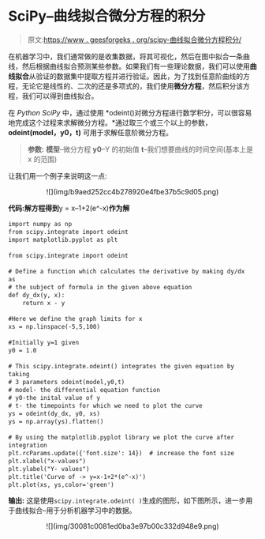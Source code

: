 # SciPy–曲线拟合微分方程的积分

> 原文:[https://www . geesforgeks . org/scipy-曲线拟合微分方程积分/](https://www.geeksforgeeks.org/scipy-integration-of-a-differential-equation-for-curve-fit/)

在机器学习中，我们通常做的是收集数据，将其可视化，然后在图中拟合一条曲线，然后根据曲线拟合预测某些参数。如果我们有一些理论数据，我们可以使用**曲线拟合**从验证的数据集中提取方程并进行验证。因此，为了找到任意阶曲线的方程，无论它是线性的、二次的还是多项式的，我们使用**微分方程**，然后积分该方程，我们可以得到曲线拟合。

在 *Python SciPy* 中，通过使用 *odeint()对微分方程进行数学积分，可以很容易地完成这个过程来求解微分方程。*通过取三个或三个以上的参数， **odeint(model，y0，t)** 可用于求解任意阶微分方程。

> **参数:**
> **模型**–微分方程
> **y0**–Y 的初始值
> **t**–我们想要曲线的时间空间(基本上是 x 的范围)

让我们用一个例子来说明这一点:

<center>![](img/b9aed252cc4b278920e4fbe37b5c9d05.png)</center>

**代码:解方程得到**y = x–1+2(e^-x)**作为解**

```
import numpy as np
from scipy.integrate import odeint
import matplotlib.pyplot as plt

from scipy.integrate import odeint

# Define a function which calculates the derivative by making dy/dx as 
# the subject of formula in the given above equation
def dy_dx(y, x):
    return x - y

#Here we define the graph limits for x
xs = np.linspace(-5,5,100)

#Initially y=1 given
y0 = 1.0

# This scipy.integrate.odeint() integrates the given equation by taking
# 3 parameters odeint(model,y0,t)
# model- the differential equation function
# y0-the inital value of y
# t- the timepoints for which we need to plot the curve
ys = odeint(dy_dx, y0, xs)
ys = np.array(ys).flatten()

# By using the matplotlib.pyplot library we plot the curve after integration 
plt.rcParams.update({'font.size': 14})  # increase the font size
plt.xlabel("x-values")
plt.ylabel("Y- values")
plt.title('Curve of -> y=x-1+2*(e^-x)')
plt.plot(xs, ys,color='green')
```

**输出:**
这是使用`scipy.integrate.odeint( )`生成的图形，如下图所示，进一步用于曲线拟合–用于分析机器学习中的数据。

<center>![](img/30081c0081ed0ba3e97b00c332d948e9.png)</center>